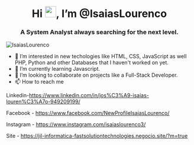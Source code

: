 <h1 align="center"> Hi <img src="https://raw.githubusercontent.com/kaueMarques/kaueMarques/master/hi.gif" width="30px">, I’m @IsaiasLourenco </h1>
<h3 align="center"> A System Analyst always searching for the next level. </h3>
<p align="left"> <img src="https://komarev.com/ghpvc/?username=IsaiasLourenco" alt="IsaiasLourenco" /> </p>

- 👀 I’m interested in new techologies like HTML, CSS, JavaScript as well PHP, Python and other Databases that I haven't worked on yet.
- 🌱 I’m currently learning Javascript.
- 💞️ I’m looking to collaborate on projects like a Full-Stack Developer.
- 📫 How to reach me

Linkedin-https://www.linkedin.com/in/jos%C3%A9-isaias-louren%C3%A7o-949209199/

Facebook - https://www.facebook.com/NewProfileIsaiasLourenco/

Instagram - https://www.instagram.com/isaiaslourenco3/

Site - https://jil-informatica-fastsolutiontechnologies.negocio.site/?m=true


<!---
IsaiasLourenco/IsaiasLourenco is a ✨ special ✨ repository because its `README.md` (this file) appears on your GitHub profile.
You can click the Preview link to take a look at your changes.
--->

